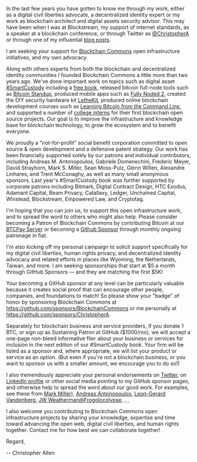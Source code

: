 In the last few years you have gotten to know me through my work, either as a digital civil liberties advocate, a decentralized identity expert or my work as blockchain architect and digital assets security advisor. This may have been when I was at Blockstream, my support of internet standards, as a speaker at a blockchain conference, or through Twitter as [@ChristopherA](https://twitter.com/ChristopherA) or through one of my influential [blog posts](https://www.LifeWithAlacrity.com).

I am seeking your support for [Blockchain Commons](https://www.BlockchainCommons.com) open infrastructure initiatives, and my own advocacy.

Along with others experts from both the blockchain and decentralized identity communities I founded Blockchain Commons a little more than two years ago. We've done important work on topics such as digital asset [#SmartCustody](https://www.SmartCustody.com) including a [free book](http://bit.ly/SmartCustodyBookV101), released bitcoin full-node tools such as [Bitcoin Standup](https://github.com/BlockchainCommons/Bitcoin-Standup), produced mobile apps such as [Fully Noded 2](https://github.com/BlockchainCommons/FullyNoded-2), created the DIY security hardware kit [LetheKit](https://github.com/BlockchainCommons/bc-lethekit), produced online blockchain development courses such as [Learning Bitcoin from the Command Line](https://github.com/BlockchainCommons/Learning-Bitcoin-from-the-Command-Line), and supported a number of [college interns](https://decrypt.co/34555/how-bitcoin-dev-hub-building-future-free-software) for their first blockchain open source projects. Our goal is to improve the infrastructure and knowledge base for blockchain technology, to grow the ecosystem and to benefit everyone.

We proudly a "not-for-profit" social benefit corporation committed to open source & open development and a defensive patent strategy. Our work has been financially supported solely by our patrons and individual contributors, including Andreas M. Antonopoulos, Gabriele Domenechini, Frederic Meyer, David Strayhorn, Mark S. Miller, Sean Moss-Pulz, Glenn Willen, Alexandre Linhares, and Trent McConaghy, as well as many small anonymous sponsors. Last year's #SmartCustody book was further supported by corporate patrons including Bitmark, Digital Contract Design, HTC Exodus, Adamant Capital, Beam Privacy, Catallaxy, Ledger, Unchained Capital, Winstead, Blockstream, Empowered Law, and Cryptotag.

I'm hoping that you can join us, to support this open infrastructure work, and to spread the word to others who might also help. Please consider becoming a Patron of Blockchain Commons by contributing Bitcoin at our [BTCPay Server](https://btcpay.BlockchainCommons.com) or becoming a [Github Sponsor](https://github.com/sponsors/BlockchainCommons) through monthly ongoing patronage in fiat.

I'm also kicking off my personal campaign to solicit support specifically for my digital civil liberties, human rights privacy, and decentralized identity advocacy and related efforts in places like Wyoming, the Netherlands, Taiwan, and more. I am seeking sponsorships that start at $5 a month through GitHub Sponsors — and they are matching the first $5K!

Your becoming a GitHub sponsor at any level can be particularly valuable because it creates social proof that can encourage other people, companies, and foundations to match! So please show your "badge" of honor by sponsoring Blockchain Commons at https://github.com/sponsors/BlockchainCommons or me personally at https://github.com/sponsors/ChristopherA.

Separately for blockchain business and service providers, if you donate 1 BTC, or sign up as Sustaining Patron at GitHub ($1000/mo), we will accept a one-page non-bleed informative flier about your business or services for inclusion in the next edition of our #SmartCustody book. Your firm will be listed as a sponsor and, where appropriate, we will list your product or service as an option. (But even if you're not a blockchain business, or you want to sponsor us with a smaller amount, we encourage you to do so!)

I also tremendously appreciate your personal endorsements on [Twitter](https://twitter.com/ChristopherA), on [LinkedIn profile](https://www.linkedin.com/in/christophera/) or other social media pointing to my GitHub sponsor pages, and otherwise help to spread the word about our good work. For examples, see these from [Mark Miller](https://twitter.com/marksammiller/status/1246528666151948288?s=21)), [Andreas Antonopoulos](https://twitter.com/aantonop/status/1154520625299410944?s=21), [Leon-Gerard Vandenberg](https://twitter.com/leon_vandenberg/status/1246540433695653888?s=21), [JW Weatherman](https://twitter.com/jwweatherman_/status/1246535216581300225?s=21)[@Frogolocolypse](https://twitter.com/1stcrasscitizen/status/1246801134490025985?s=21), , , 

I also welcome you contributing to Blockchain Commons open infrastructure projects by sharing your knowledge, expertise and time toward advancing the open web, digital civil liberties, and human rights together. Contact me for how best we can collaborate together!

Regard,

-- Christopher Allen


